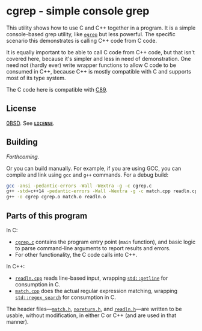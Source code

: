 # cgrep - simple console grep

This utility shows how to use C and C++ together in a program. It is a simple
console-based grep utility, like [`egrep`](https://linux.die.net/man/1/egrep)
but less powerful. The specific scenario this demonstrates is calling C++ code
from C code.

It is equally important to be able to call C code from C++ code, but that isn't
covered here, because it's simpler and less in need of demonstration. One need
not (hardly ever) write wrapper functions to allow C code to be consumed in
C++, because C++ is mostly compatible with C and supports most of its type
system.

The C code here is compatible with
[C89](https://en.wikipedia.org/wiki/ANSI_C#C89).

## License

[0BSD](https://spdx.org/licenses/0BSD). See [**`LICENSE`**](LICENSE).

## Building

*Forthcoming.*

Or you can build manually. For example, if you are using GCC, you can compile
and link using `gcc` and `g++` commands. For a debug build:

```sh
gcc -ansi -pedantic-errors -Wall -Wextra -g -c cgrep.c
g++ -std=c++14 -pedantic-errors -Wall -Wextra -g -c match.cpp readln.cpp
g++ -o cgrep cgrep.o match.o readln.o
```

## Parts of this program

In C:

- [`cgrep.c`](egrep.c) contains the program entry point (`main` function), and
  basic logic to parse command-line arguments to report results and errors.
- For other functionality, the C code calls into C++.

In C++:

- [`readln.cpp`](readln.cpp) reads line-based input, wrapping
  [`std::getline`](https://en.cppreference.com/w/cpp/string/basic_string/getline)
  for consumption in C.
- [`match.cpp`](match.cpp) does the actual regular expression matching,
  wrapping
  [`std::regex_search`](https://en.cppreference.com/w/cpp/regex/regex_search)
  for consumption in C.

The header files—[`match.h`](match.h), [`noreturn.h`](noreturn.h), and
[`readln.h`](readln.h)—are written to be usable, without modification, in
either C or C++ (and are used in that manner).
